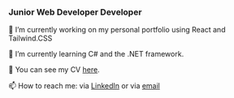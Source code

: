 
### Junior Web Developer Developer

🔭 I’m currently working on my personal portfolio using React and Tailwind.CSS

🌱 I’m currently learning C# and the .NET framework.

💬 You can see my CV <a href="https://michaelpitop.tiiny.site/">here</a>.

📫 How to reach me: via <a href="https://www.linkedin.com/in/michaelpitop/">LinkedIn</a> or via <a href="mailto:michaaelpitop@outlook.com">email</a>
<!--
**michaelpitop/michaelpitop** is a ✨ _special_ ✨ repository because its `README.md` (this file) appears on your GitHub profile.

Here are some ideas to get you started:

- 🔭 I’m currently working on ...
- 🌱 I’m currently learning ...
- 👯 I’m looking to collaborate on ...
- 🤔 I’m looking for help with ...
- 💬 Ask me about ...
- 📫 How to reach me: ...
- 😄 Pronouns: ...
- ⚡ Fun fact: ...
-->
